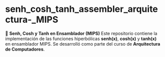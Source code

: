 # senh_cosh_tanh_assembler_arquitectura-_MIPS
📌 **Senh, Cosh y Tanh en Ensamblador (MIPS)** Este repositorio contiene la implementación de las funciones hiperbólicas **senh(x)**, **cosh(x)** y **tanh(x)** en ensamblador MIPS. Se desarrolló como parte del curso de **Arquitectura de Computadores**.
